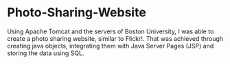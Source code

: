 # Photo-Sharing-Website

Using Apache Tomcat and the servers of Boston University, I was able to create a photo sharing website, similar to Flickr!. That was achieved through creating java objects, integrating them with Java Server Pages (JSP) and storing the data using SQL.
